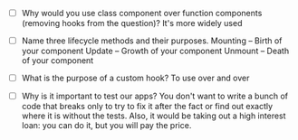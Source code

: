 - [ ] Why would you use class component over function components (removing hooks from the question)?
        It's more widely used

- [ ] Name three lifecycle methods and their purposes.
        Mounting – Birth of your component
        Update – Growth of your component 
        Unmount – Death of your component


- [ ] What is the purpose of a custom hook?
        To use over and over 


- [ ] Why is it important to test our apps?
        You don't want to write a bunch of code that breaks only to try to fix it after the fact or find out exactly where it is without the tests. Also, it would be taking out a high interest loan: you can do it, but you will pay the price.
